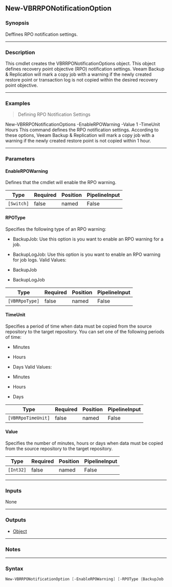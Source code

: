 New-VBRRPONotificationOption
----------------------------

### Synopsis
Deffines RPO notification settings.

---

### Description

This cmdlet creates the VBRRPONotificationOptions object. This object defines recovery point objective (RPO) notification settings.
Veeam Backup & Replication will mark a copy job with a warning if the newly created restore point or transaction log is not copied within the desired recovery point objective.

---

### Examples
> Defining RPO Notification Settings

New-VBRRPONotificationOptions -EnableRPOWarning -Value 1 -TimeUnit Hours
This command defines the RPO notification settings. According to these options, Veeam Backup & Replication will mark a copy job with a warning if the newly created restore point is not copied within 1 hour.

---

### Parameters
#### **EnableRPOWarning**
Defines that the cmdlet will enable the RPO warning.

|Type      |Required|Position|PipelineInput|
|----------|--------|--------|-------------|
|`[Switch]`|false   |named   |False        |

#### **RPOType**
Specifies the following type of an RPO warning:
* BackupJob: Use this option is you want to enable an RPO warning for a job.
* BackupLogJob: Use this option is you want to enable an RPO warning for job logs.
Valid Values:

* BackupJob
* BackupLogJob

|Type          |Required|Position|PipelineInput|
|--------------|--------|--------|-------------|
|`[VBRRpoType]`|false   |named   |False        |

#### **TimeUnit**
Specifies a period of time when data must be copied from the source repository to the target repository.
You can set one of the following periods of time:
* Minutes
* Hours
* Days
Valid Values:

* Minutes
* Hours
* Days

|Type              |Required|Position|PipelineInput|
|------------------|--------|--------|-------------|
|`[VBRRpoTimeUnit]`|false   |named   |False        |

#### **Value**
Specifies the number of minutes, hours or days when data must be copied from the source repository to the target repository.

|Type     |Required|Position|PipelineInput|
|---------|--------|--------|-------------|
|`[Int32]`|false   |named   |False        |

---

### Inputs
None

---

### Outputs
* [Object](https://learn.microsoft.com/en-us/dotnet/api/System.Object)

---

### Notes

---

### Syntax
```PowerShell
New-VBRRPONotificationOption [-EnableRPOWarning] [-RPOType {BackupJob | BackupLogJob}] [-TimeUnit {Minutes | Hours | Days}] [-Value <Int32>] [<CommonParameters>]
```
